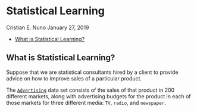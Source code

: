 Statistical Learning
================
Cristian E. Nuno
January 27, 2019

-   [What is Statistical Learning?](#what-is-statistical-learning)

What is Statistical Learning?
-----------------------------

Suppose that we are statistical consultants hired by a client to provide advice on how to improve sales of a particular product.

The [`Advertising`](islr_notes/00_raw_data/advertising.csv) data set consists of the sales of that product in 200 different markets, along with advertising budgets for the product in each of those markets for three different media: `TV`, `radio`, and `newspaper`.
